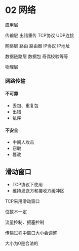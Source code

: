 # 02 网络



应用层

传输层 出错重传 TCP协议 UDP连接

网络层 路由 路由器 IP协议 IP地址

数据链路层  数据包 奇偶校验等等

物理层



### 网路传输

#### 不可靠

- 丢包、重复包
- 出错
- 乱序

#### 不安全

- 中间人攻击
- 窃取
- 篡改



## 滑动窗口

- TCP协议下使用
- 维持发送方和接收方缓冲区





TCP采用滑动窗口

位数不一定

流量控制、拥塞控制

传输过程中窗口大小会调整

大小为0是合法的















